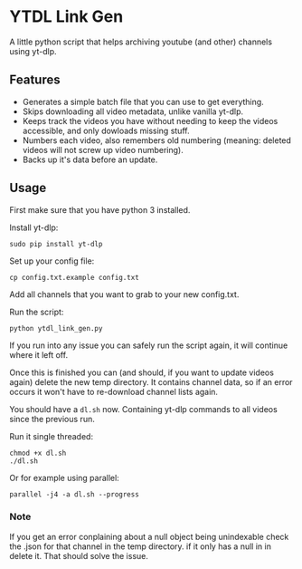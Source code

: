 # YTDL Link Gen

A little python script that helps archiving youtube (and other) channels using yt-dlp.

## Features

- Generates a simple batch file that you can use to get everything.
- Skips downloading all video metadata, unlike vanilla yt-dlp.
- Keeps track the videos you have without needing to keep the videos accessible, and only dowloads missing stuff.
- Numbers each video, also remembers old numbering (meaning: deleted videos will not screw up video numbering).
- Backs up it's data before an update.

## Usage

First make sure that you have python 3 installed.

Install yt-dlp:

` sudo pip install yt-dlp  `

Set up your config file:

` cp config.txt.example config.txt `

Add all channels that you want to grab to your new config.txt.

Run the script:

` python ytdl_link_gen.py `

If you run into any issue you can safely run the script again, it will continue where it left off.

Once this is finished you can (and should, if you want to update videos again) delete the new temp directory. It contains channel data,
so if an error occurs it won't have to re-download channel lists again.

You should have a ` dl.sh ` now. Containing yt-dlp commands to all videos since the previous run.

Run it single threaded:

``` 
chmod +x dl.sh 
./dl.sh
```

Or for example using parallel:

` parallel -j4 -a dl.sh --progress `

### Note

If you get an error conplaining about a null object being unindexable check the .json for that channel in the temp directory.
if it only has a null in in delete it. That should solve the issue.
